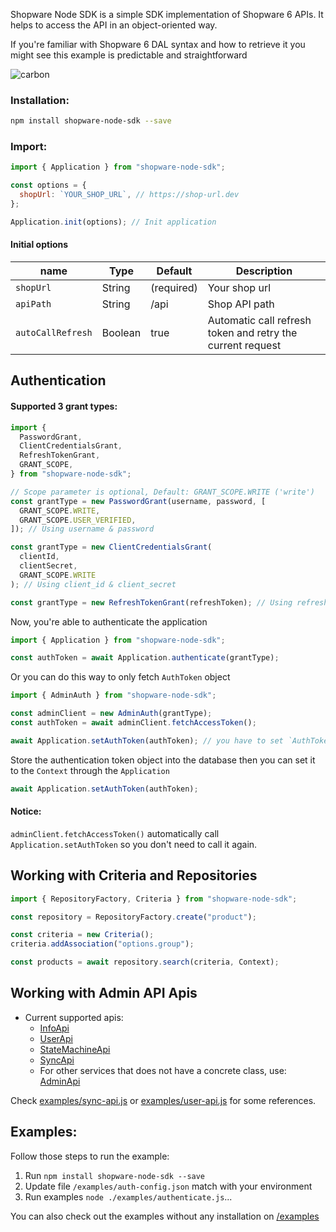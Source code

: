 Shopware Node SDK is a simple SDK implementation of Shopware 6 APIs. It helps to access the API in an object-oriented way.

If you're familiar with Shopware 6 DAL syntax and how to retrieve it you might see this example is predictable and straightforward

![carbon](https://user-images.githubusercontent.com/8193345/154450648-7e7a4a53-788b-432b-afc6-b38897c976d4.png)

### Installation:

```sh
npm install shopware-node-sdk --save
```

### Import:

```js
import { Application } from "shopware-node-sdk";

const options = {
  shopUrl: `YOUR_SHOP_URL`, // https://shop-url.dev
};

Application.init(options); // Init application
```

#### Initial options

| name                  | Type    | Default    | Description                                                |
|-----------------------|---------|------------|------------------------------------------------------------|
| `shopUrl`        | String  | (required) | Your shop url                                              |
| `apiPath`        | String  | /api       | Shop API path                                              |
| `autoCallRefresh` | Boolean | true       | Automatic call refresh token and retry the current request |

## Authentication

#### Supported 3 grant types:

```js
import {
  PasswordGrant,
  ClientCredentialsGrant,
  RefreshTokenGrant,
  GRANT_SCOPE,
} from "shopware-node-sdk";

// Scope parameter is optional, Default: GRANT_SCOPE.WRITE ('write')
const grantType = new PasswordGrant(username, password, [
  GRANT_SCOPE.WRITE,
  GRANT_SCOPE.USER_VERIFIED,
]); // Using username & password

const grantType = new ClientCredentialsGrant(
  clientId,
  clientSecret,
  GRANT_SCOPE.WRITE
); // Using client_id & client_secret

const grantType = new RefreshTokenGrant(refreshToken); // Using refresh_token
```

Now, you're able to authenticate the application

```js
import { Application } from "shopware-node-sdk";

const authToken = await Application.authenticate(grantType);
```

Or you can do this way to only fetch `AuthToken` object

```js
import { AdminAuth } from "shopware-node-sdk";

const adminClient = new AdminAuth(grantType);
const authToken = await adminClient.fetchAccessToken();

await Application.setAuthToken(authToken); // you have to set `AuthToken` object to `Application`
```

Store the authentication token object into the database then you can set it to the `Context` through the `Application`

```js
await Application.setAuthToken(authToken);
```

#### Notice: 

`adminClient.fetchAccessToken()` automatically call `Application.setAuthToken` so you don't need to call it again.

## Working with Criteria and Repositories

```js
import { RepositoryFactory, Criteria } from "shopware-node-sdk";

const repository = RepositoryFactory.create("product");

const criteria = new Criteria();
criteria.addAssociation("options.group");

const products = await repository.search(criteria, Context);
```

## Working with Admin API Apis
- Current supported apis:
    - [InfoApi](/src/api/info.api.ts)
    - [UserApi](/src/api/user.api.ts)
    - [StateMachineApi](/src/api/state-machine.api.ts)
    - [SyncApi](/src/api/sync.api.ts)
    - For other services that does not have a concrete class, use: [AdminApi](/src/api/admin.api.ts)

Check [examples/sync-api.js](/examples/sync-api.js) or [examples/user-api.js](/examples/user-api.js) for some references.

## Examples:

Follow those steps to run the example:

1. Run `npm install shopware-node-sdk --save`
2. Update file `/examples/auth-config.json` match with your environment
3. Run examples `node ./examples/authenticate.js`...

You can also check out the examples without any installation on [/examples](./examples)
